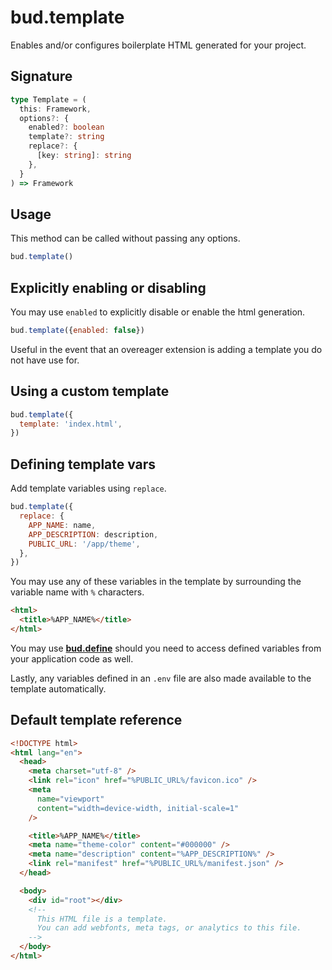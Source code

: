 # bud.template

Enables and/or configures boilerplate HTML generated for your project.

## Signature

```ts title='template.d.ts'
type Template = (
  this: Framework,
  options?: {
    enabled?: boolean
    template?: string
    replace?: {
      [key: string]: string
    },
  }
) => Framework
```

## Usage

This method can be called without passing any options.

```js title='bud.config.js'
bud.template()
```

## Explicitly enabling or disabling

You may use `enabled` to explicitly disable or enable the html generation.

```js title='bud.config.js'
bud.template({enabled: false})
```

Useful in the event that an overeager extension is adding a template you do not have use for.

## Using a custom template

```js title='bud.config.js'
bud.template({
  template: 'index.html',
})
```

## Defining template vars

Add template variables using `replace`.

```js {2-6} title='bud.config.js'
bud.template({
  replace: {
    APP_NAME: name,
    APP_DESCRIPTION: description,
    PUBLIC_URL: '/app/theme',
  },
})
```

You may use any of these variables in the template by surrounding the variable name with `%` characters.

```html {2} title='public/index.html'
<html>
  <title>%APP_NAME%</title>
</html>
```

You may use [**bud.define**](/docs/bud.define) should you need to access defined variables from your application code as well.

Lastly, any variables defined in an `.env` file are also made available to the template automatically.

## Default template reference

```html
<!DOCTYPE html>
<html lang="en">
  <head>
    <meta charset="utf-8" />
    <link rel="icon" href="%PUBLIC_URL%/favicon.ico" />
    <meta
      name="viewport"
      content="width=device-width, initial-scale=1"
    />

    <title>%APP_NAME%</title>
    <meta name="theme-color" content="#000000" />
    <meta name="description" content="%APP_DESCRIPTION%" />
    <link rel="manifest" href="%PUBLIC_URL%/manifest.json" />
  </head>

  <body>
    <div id="root"></div>
    <!--
      This HTML file is a template.
      You can add webfonts, meta tags, or analytics to this file.
    -->
  </body>
</html>
```
